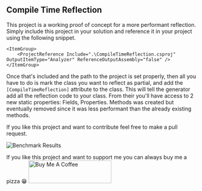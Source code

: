 ﻿
## Compile Time Reflection

This project is a working proof of concept for a more performant reflection. Simply include this project in your solution and reference it in your project using the following snippet.
```
<ItemGroup>
	<ProjectReference Include=".\CompileTimeReflection.csproj" OutputItemType="Analyzer" ReferenceOutputAssembly="false" />
</ItemGroup>
```

Once that's included and the path to the project is set properly, then all you have to do is mark the class you want to reflect as partial, and add the `[CompileTimeReflection]` attribute to the class. This will tell the generator add all the reflection code to your class. From their you'll have access to 2 new static properties: Fields, Properties. Methods was created but eventually removed since it was less performant than the already existing methods.

If you like this project and want to contribute feel free to make a pull request.

![Benchmark Results](https://i.imgur.com/p9njTHk.png)

If you like this project and want to support me you can always buy me a pizza 😁
<a href="https://www.buymeacoffee.com/kidfearless" target="_blank"><img src="https://cdn.buymeacoffee.com/buttons/v2/default-violet.png" alt="Buy Me A Coffee" style="height: 60px !important;width: 217px !important;" ></a>